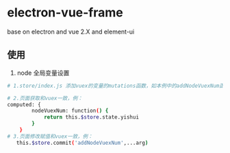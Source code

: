 # electron-vue-frame

base on electron and vue 2.X and element-ui

## 使用

1. node 全局变量设置

```bash
# 1.store/index.js 添加vuex的变量的mutations函数，如本例中的addNodeVuexNum函数

# 2.页面获取和vuex一致，例：
computed: {
        nodeVuexNum: function() {
            return this.$store.state.yishui
        }
    }
# 3.页面修改赋值和vuex一致，例：
   this.$store.commit('addNodeVuexNum',...arg)
```
